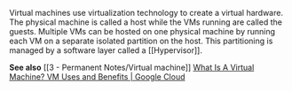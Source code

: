 Virtual machines use virtualization technology to create a virtual hardware.
The physical machine is called a host while the VMs running are called the guests.
Multiple VMs can be hosted on one physical machine by running each VM on a separate isolated partition on the host.
This partitioning is managed by a software layer called a [[Hypervisor]].

**See also**
[[3 - Permanent Notes/Virtual machine]]
[What Is A Virtual Machine? VM Uses and Benefits | Google Cloud](https://cloud.google.com/learn/what-is-a-virtual-machine)

